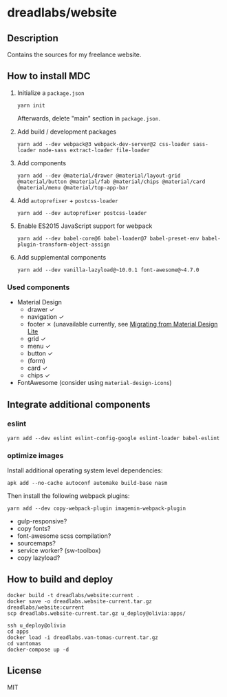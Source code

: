 # dreadlabs/website

## Description

Contains the sources for my freelance website.

## How to install MDC

  1. Initialize a `package.json`

         yarn init

     Afterwards, delete "main" section in `package.json`.

  2. Add build / development packages

         yarn add --dev webpack@3 webpack-dev-server@2 css-loader sass-loader node-sass extract-loader file-loader

  3. Add components

         yarn add --dev @material/drawer @material/layout-grid @material/button @material/fab @material/chips @material/card @material/menu @material/top-app-bar

  4. Add `autoprefixer` + `postcss-loader`

         yarn add --dev autoprefixer postcss-loader

  5. Enable ES2015 JavaScript support for webpack

         yarn add --dev babel-core@6 babel-loader@7 babel-preset-env babel-plugin-transform-object-assign

  6. Add supplemental components

         yarn add --dev vanilla-lazyload@~10.0.1 font-awesome@~4.7.0

### Used components

  * Material Design
    * drawer ✓
    * navigation ✓
    * footer ✗ (unavailable currently, see [Migrating from Material Design Lite](https://material.io/develop/web/docs/migrating-from-mdl/)
    * grid ✓
    * menu ✓
    * button ✓
    * (form)
    * card ✓
    * chips ✓
  * FontAwesome (consider using `material-design-icons`)

## Integrate additional components

### eslint

    yarn add --dev eslint eslint-config-google eslint-loader babel-eslint

### optimize images

Install additional operating system level dependencies:
    
    apk add --no-cache autoconf automake build-base nasm

Then install the following webpack plugins:
    
    yarn add --dev copy-webpack-plugin imagemin-webpack-plugin

  * gulp-responsive? 
  * copy fonts?
  * font-awesome scss compilation?
  * sourcemaps?
  * service worker? (sw-toolbox)
  * copy lazyload?

## How to build and deploy
  
    docker build -t dreadlabs/website:current .
    docker save -o dreadlabs.website-current.tar.gz dreadlabs/website:current
    scp dreadlabs.website-current.tar.gz u_deploy@olivia:apps/
    
    ssh u_deploy@olivia
    cd apps
    docker load -i dreadlabs.van-tomas-current.tar.gz
    cd vantomas
    docker-compose up -d
    

## License

MIT
